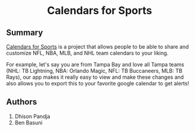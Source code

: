 <h1 align="center">
  <br><br><strong>Calendars for Sports</strong>
</h1>


## Summary
[Calendars for Sports](https://www.calendarsforsports.com "Calendars for Sports") is a project that allows people to be able to share and customize NFL, NBA, MLB, and NHL team calendars to your liking.  

For example, let's say you are from Tampa Bay and love all Tampa teams (NHL: TB Lightning, NBA: Orlando Magic, NFL: TB Buccaneers, MLB: TB Rays), our app makes it really easy to view and make these changes and also allows you to export this to your favorite google calendar to get alerts!

## Authors
1. Dhison Pandja
2. Ben Basuni


